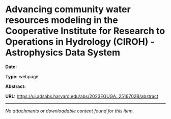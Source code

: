 # Advancing community water resources modeling in the Cooperative Institute for Research to Operations in Hydrology (CIROH) - Astrophysics Data System

**Date:** 

**Type:** webpage

**Abstract:**


**URL:** https://ui.adsabs.harvard.edu/abs/2023EGUGA..2516702B/abstract

---



*No attachments or downloadable content found for this item.*

